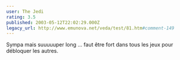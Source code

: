```yaml
---
user: The Jedi
rating: 3.5
published: 2003-05-12T22:02:29.000Z
legacy_url: http://www.emunova.net/veda/test/81.htm#comment-149
---
```

Sympa mais suuuuuper long ... faut être fort dans tous les jeux pour débloquer les autres.